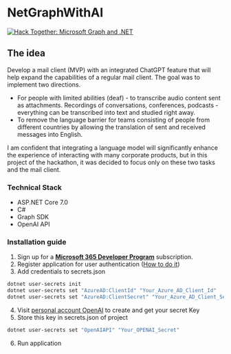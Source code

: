 # NetGraphWithAI

[![Hack Together: Microsoft Graph and .NET](https://img.shields.io/badge/Microsoft%20-Hack--Together-orange?style=for-the-badge&logo=microsoft)](https://github.com/microsoft/hack-together)

## The idea

Develop a mail client (MVP) with an integrated ChatGPT feature that will help expand the capabilities of a regular mail client.
The goal was to implement two directions.

* For people with limited abilities (deaf) - to transcribe audio content sent as attachments. Recordings of conversations, conferences, podcasts - everything can be transcribed into text and studied right away.
* To remove the language barrier for teams consisting of people from different countries by allowing the translation of sent and received messages into English.

I am confident that integrating a language model will significantly enhance the experience of interacting with many corporate products, but in this project of the hackathon, it was decided to focus only on these two tasks and the mail client.


### Technical Stack
* ASP.NET Core 7.0
* C#
* Graph SDK
* OpenAI API

### Installation guide

1. Sign up for a **[Microsoft 365 Developer Program](https://aka.ms/m365developers)** subscription.
2. Register application for user authentication ([How to do it](https://learn.microsoft.com/en-us/graph/tutorials/dotnet?tabs=aad&tutorial-step=1))
3. Add credentials to secrets.json

```sh
dotnet user-secrets init
dotnet user-secrets set "AzureAD:ClientId" "Your_Azure_AD_Client_Id"
dotnet user-secrets set "AzureAD:ClientSecret" "Your_Azure_AD_Client_Secret"
```
4. Visit [personal account OpenAI](https://platform.openai.com/account/api-keys) to create and get your secret Key
5. Store this key in secrets.json of project
```sh
dotnet user-secrets set "OpenAIAPI" "Your_OPENAI_Secret"
```
6. Run application
